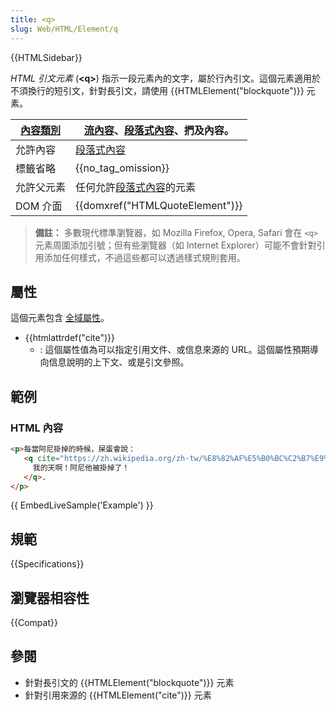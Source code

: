 ```yaml
---
title: <q>
slug: Web/HTML/Element/q
---
```


{{HTMLSidebar}}

_HTML 引文元素_ (**\<q>**) 指示一段元素內的文字，屬於行內引文。這個元素適用於不須換行的短引文，針對長引文，請使用 {{HTMLElement("blockquote")}} 元素。

| [內容類別](/zh-TW/docs/HTML/Content_categories) | [流內容](/zh-TW/docs/HTML/Content_categories#Flow_content)、[段落式內容](/zh-TW/docs/HTML/Content_categories#Phrasing_content)、捫及內容。 |
| ----------------------------------------------- | ------------------------------------------------------------------------------------------------------------------------------------------ |
| 允許內容                                        | [段落式內容](/zh-TW/docs/HTML/Content_categories#Phrasing_content)                                                                         |
| 標籤省略                                        | {{no_tag_omission}}                                                                                                                   |
| 允許父元素                                      | 任何允許[段落式內容](/zh-TW/docs/HTML/Content_categories#Phrasing_content)的元素                                                           |
| DOM 介面                                        | {{domxref("HTMLQuoteElement")}}                                                                                                   |

> **備註：** 多數現代標準瀏覽器，如 Mozilla Firefox, Opera, Safari 會在 `<q>` 元素周圍添加引號；但有些瀏覽器（如 Internet Explorer）可能不會針對引用添加任何樣式，不過這些都可以透過樣式規則套用。

## 屬性

這個元素包含 [全域屬性](/zh-TW/docs/HTML/Global_attributes)。

- {{htmlattrdef("cite")}}
  - : 這個屬性值為可以指定引用文件、或信息來源的 URL。這個屬性預期導向信息說明的上下文、或是引文參照。

## 範例

### HTML 內容

```html
<p>每當阿尼掛掉的時候，屎蛋會說：
   <q cite="https://zh.wikipedia.org/zh-tw/%E8%82%AF%E5%B0%BC%C2%B7%E9%BA%A6%E5%85%8B%E5%BA%B7%E7%B1%B3%E5%85%8B">
     我的天啊！阿尼他被掛掉了！
   </q>.
</p>
```

{{ EmbedLiveSample('Example') }}

## 規範

{{Specifications}}

## 瀏覽器相容性

{{Compat}}

## 參閱

- 針對長引文的 {{HTMLElement("blockquote")}} 元素
- 針對引用來源的 {{HTMLElement("cite")}} 元素
